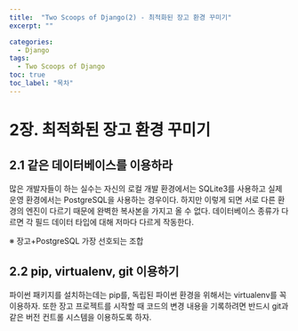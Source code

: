 ```yaml
---
title:  "Two Scoops of Django(2) - 최적화된 장고 환경 꾸미기"
excerpt: ""

categories:
  - Django
tags:
  - Two Scoops of Django
toc: true
toc_label: "목차"
---
```

# 2장. 최적화된 장고 환경 꾸미기
## 2.1 같은 데이터베이스를 이용하라

많은 개발자들이 하는 실수는 자신의 로컬 개발 환경에서는 SQLite3를 사용하고 실제 운영 환경에서는 PostgreSQL을 사용하는 경우이다. 하지만 이렇게 되면 서로 다른 환경의 엔진이 다르기 때문에 완벽한 복사본을 가지고 올 수 없다. 데이터베이스 종류가 다르면 각 필드 데이터 타입에 대해 저마다 다르게 작동한다.

※ 장고+PostgreSQL 가장 선호되는 조합

## 2.2 pip, virtualenv, git 이용하기

파이썬 패키지를 설치하는데는 pip를, 독립된 파이썬 환경을 위해서는 virtualenv를 꼭 이용하자. 또한 장고 프로젝트를 시작할 때 코드의 변경 내용을 기록하려면 반드시 git과 같은 버전 컨트롤 시스템을 이용하도록 하자.